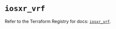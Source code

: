 # `iosxr_vrf`

Refer to the Terraform Registry for docs: [`iosxr_vrf`](https://registry.terraform.io/providers/ciscodevnet/iosxr/0.6.0/docs/resources/vrf).
